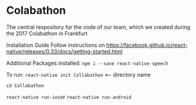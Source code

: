 # Colabathon

The central respository for the code of our team, which we created during the 2017 Colabathon in Frankfurt

Installation Guide
Follow instructions on https://facebook.github.io/react-native/releases/0.33/docs/getting-started.html

Additional Packages installed:
```npm i --save react-native-speech```

To run:
```react-native init Collabathon``` <-- directory name

```cd Collabathon```

```react-native run-ios```or ```react-native run-android```

